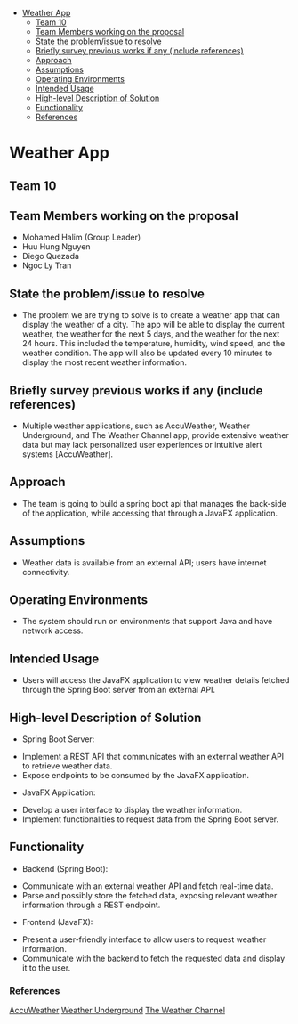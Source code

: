 <!-- @import "[TOC]" {cmd="toc" depthFrom=1 depthTo=6 orderedList=false} -->

<!-- code_chunk_output -->

- [Weather App](#weather-app)
  - [Team 10](#team-10)
  - [Team Members working on the proposal](#team-members-working-on-the-proposal)
  - [State the problem/issue to resolve](#state-the-problemissue-to-resolve)
  - [Briefly survey previous works if any (include references)](#briefly-survey-previous-works-if-any-include-references)
  - [Approach](#approach) 
  - [Assumptions](#assumptions)
  - [Operating Environments](#operating-environments)
  - [Intended Usage](#intended-usage)
  - [High-level Description of Solution](#high-level-description-of-solution)
  - [Functionality](#functionality)
  - [References](#references)

<!-- /code_chunk_output -->

<!-- In less than 2 pages, propose a topic in object-oriented design as your project.  Your proposal must include (but not be limited to) the following sections: 
• Project title 
• Team #, team members 
• Team members working on the proposal 
• State the problem/issue to resolve 
• If applicable, briefly survey previous works if any (include references) 
• If applicable, describe assumptions / operating environments / intended usage 
• High-level description of your solution which may include (but is not limited to), your plan and approach.  Be as specific as possible. 
• Functionality: describe how your solution tackles the issues 
• Operations: List operations for each intended user (in list format).  Be precise and specific. 
• (Optional) References: must include citations in content using the format [1], [2], etc. 
Be mindful that we are using java. So we're probably gonna be doing spring boot and JavaFX app-->


# Weather App

## Team 10


<!-- create a list of names -->
## Team Members working on the proposal

- Mohamed Halim (Group Leader)
- Huu Hung Nguyen
- Diego Quezada
- Ngoc Ly Tran

## State the problem/issue to resolve

- The problem we are trying to solve is to create a weather app that can display the weather of a city. The app will be able to display the current weather, the weather for the next 5 days, and the weather for the next 24 hours. This included the temperature, humidity, wind speed, and the weather condition. The app will also be updated every 10 minutes to display the most recent weather information. 


## Briefly survey previous works if any (include references)

- Multiple weather applications, such as AccuWeather, Weather Underground, and The Weather Channel app, provide extensive weather data but may lack personalized user experiences or intuitive alert systems [AccuWeather].


## Approach

- The team is going to build a spring boot api that manages the back-side of the application, while accessing that through a JavaFX application.


## Assumptions

- Weather data is available from an external API; users have internet connectivity.


## Operating Environments

- The system should run on environments that support Java and have network access.


## Intended Usage

- Users will access the JavaFX application to view weather details fetched through the Spring Boot server from an external API.


## High-level Description of Solution

- Spring Boot Server:
+ Implement a REST API that communicates with an external weather API to retrieve weather data.
+ Expose endpoints to be consumed by the JavaFX application.

- JavaFX Application:
+ Develop a user interface to display the weather information.
+ Implement functionalities to request data from the Spring Boot server.


## Functionality

- Backend (Spring Boot):
+ Communicate with an external weather API and fetch real-time data.
+ Parse and possibly store the fetched data, exposing relevant weather information through a REST endpoint.

- Frontend (JavaFX):
+ Present a user-friendly interface to allow users to request weather information.
+ Communicate with the backend to fetch the requested data and display it to the user.




### References
[AccuWeather](https://www.accuweather.com/)
[Weather Underground](https://www.wunderground.com/)
[The Weather Channel](https://weather.com/)
